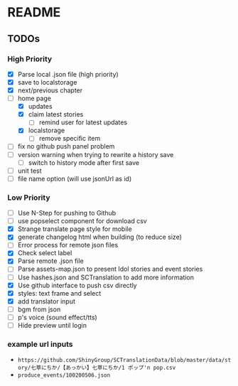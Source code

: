 # README

## TODOs

### High Priority

- [x] Parse local .json file (high priority)
- [x] save to localstorage
- [x] next/previous chapter
- [ ] home page
  - [x] updates
  - [x] claim latest stories
    - [ ] remind user for latest updates
  - [x] localstorage
    - [ ] remove specific item
- [ ] fix no github push panel problem
- [ ] version warning when trying to rewrite a history save
  - [ ] switch to history mode after first save
- [ ] unit test
- [ ] file name option (will use jsonUrl as id)

### Low Priority

- [ ] Use N-Step for pushing to Github
- [ ] use popselect component for download csv
- [x] Strange translate page style for mobile
- [x] generate changelog html when building (to reduce size)
- [ ] Error process for remote json files
- [x] Check select label
- [x] Parse remote .json file
- [ ] Parse assets-map.json to present Idol stories and event stories
- [ ] Use hashes.json and SCTranslation to add more information
- [x] Use github interface to push csv directly
- [x] styles: text frame and select
- [x] add translator input
- [ ] bgm from json
- [ ] p's voice (sound effect/tts)
- [ ] Hide preview until login

### example url inputs

- `https://github.com/ShinyGroup/SCTranslationData/blob/master/data/story/七草にちか/【あっかい】七草にちか/1 ポップ'n pop.csv`
- `produce_events/100200506.json`
